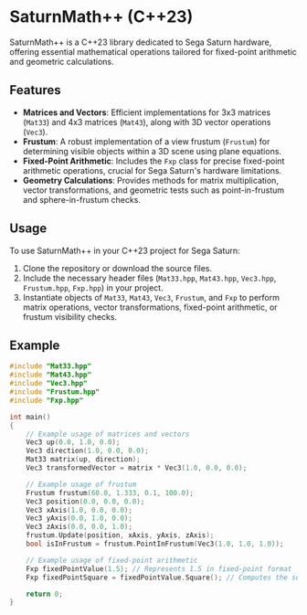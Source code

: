 # SaturnMath++ (C++23)

SaturnMath++ is a C++23 library dedicated to Sega Saturn hardware, offering essential mathematical operations tailored for fixed-point arithmetic and geometric calculations.

## Features

- **Matrices and Vectors**: Efficient implementations for 3x3 matrices (`Mat33`) and 4x3 matrices (`Mat43`), along with 3D vector operations (`Vec3`).
- **Frustum**: A robust implementation of a view frustum (`Frustum`) for determining visible objects within a 3D scene using plane equations.
- **Fixed-Point Arithmetic**: Includes the `Fxp` class for precise fixed-point arithmetic operations, crucial for Sega Saturn's hardware limitations.
- **Geometry Calculations**: Provides methods for matrix multiplication, vector transformations, and geometric tests such as point-in-frustum and sphere-in-frustum checks.

## Usage

To use SaturnMath++ in your C++23 project for Sega Saturn:
1. Clone the repository or download the source files.
2. Include the necessary header files (`Mat33.hpp`, `Mat43.hpp`, `Vec3.hpp`, `Frustum.hpp`, `Fxp.hpp`) in your project.
3. Instantiate objects of `Mat33`, `Mat43`, `Vec3`, `Frustum`, and `Fxp` to perform matrix operations, vector transformations, fixed-point arithmetic, or frustum visibility checks.

## Example

```cpp
#include "Mat33.hpp"
#include "Mat43.hpp"
#include "Vec3.hpp"
#include "Frustum.hpp"
#include "Fxp.hpp"

int main()
{
    // Example usage of matrices and vectors
    Vec3 up(0.0, 1.0, 0.0);
    Vec3 direction(1.0, 0.0, 0.0);
    Mat33 matrix(up, direction);
    Vec3 transformedVector = matrix * Vec3(1.0, 0.0, 0.0);

    // Example usage of frustum
    Frustum frustum(60.0, 1.333, 0.1, 100.0);
    Vec3 position(0.0, 0.0, 0.0);
    Vec3 xAxis(1.0, 0.0, 0.0);
    Vec3 yAxis(0.0, 1.0, 0.0);
    Vec3 zAxis(0.0, 0.0, 1.0);
    frustum.Update(position, xAxis, yAxis, zAxis);
    bool isInFrustum = frustum.PointInFrustum(Vec3(1.0, 1.0, 1.0));

    // Example usage of fixed-point arithmetic
    Fxp fixedPointValue(1.5); // Represents 1.5 in fixed-point format
    Fxp fixedPointSquare = fixedPointValue.Square(); // Computes the square of the value

    return 0;
}
